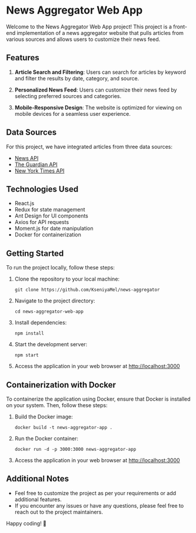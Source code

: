 # News Aggregator Web App

Welcome to the News Aggregator Web App project! This project is a front-end implementation of a news aggregator website that pulls articles from various sources and allows users to customize their news feed.

## Features

1. **Article Search and Filtering**: Users can search for articles by keyword and filter the results by date, category, and source.

2. **Personalized News Feed**: Users can customize their news feed by selecting preferred sources and categories.

3. **Mobile-Responsive Design**: The website is optimized for viewing on mobile devices for a seamless user experience.

## Data Sources

For this project, we have integrated articles from three data sources:
- [News API](https://newsapi.org/)
- [The Guardian API](https://open-platform.theguardian.com/documentation/)
- [New York Times API](https://developer.nytimes.com/apis)

## Technologies Used

- React.js
- Redux for state management
- Ant Design for UI components
- Axios for API requests
- Moment.js for date manipulation
- Docker for containerization

## Getting Started

To run the project locally, follow these steps:

1. Clone the repository to your local machine:

    ```
    git clone https://github.com/KseniyaMel/news-aggregator
    ```

2. Navigate to the project directory:

    ```
    cd news-aggregator-web-app
    ```

3. Install dependencies:

    ```
    npm install
    ```

4. Start the development server:

    ```
    npm start
    ```

5. Access the application in your web browser at [http://localhost:3000](http://localhost:3000)

## Containerization with Docker

To containerize the application using Docker, ensure that Docker is installed on your system. Then, follow these steps:

1. Build the Docker image:

    ```
    docker build -t news-aggregator-app .
    ```

2. Run the Docker container:

    ```
    docker run -d -p 3000:3000 news-aggregator-app
    ```

3. Access the application in your web browser at [http://localhost:3000](http://localhost:3000)

## Additional Notes

- Feel free to customize the project as per your requirements or add additional features.
- If you encounter any issues or have any questions, please feel free to reach out to the project maintainers.

Happy coding! 🚀
